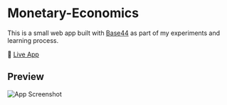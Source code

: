 # Monetary-Economics

This is a small web app built with [Base44](https://base44.com) as part of my experiments and learning process.

🔗 [Live App](https://app---7a393a81.base44.app/)

## Preview
![App Screenshot](./screenshot.png)
